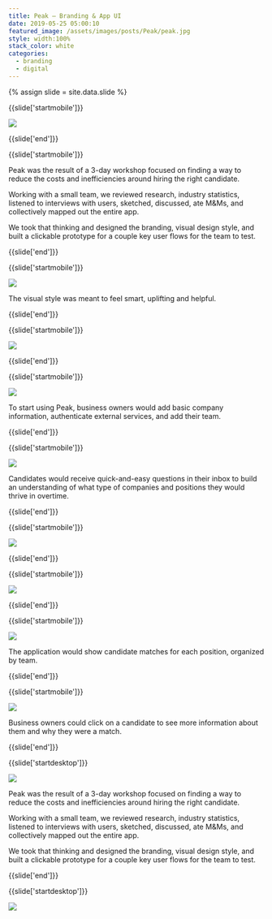 ```yaml
---
title: Peak — Branding & App UI
date: 2019-05-25 05:00:10
featured_image: /assets/images/posts/Peak/peak.jpg
style: width:100%
stack_color: white
categories:
  - branding
  - digital
---
```

{% assign slide = site.data.slide %}


{{slide['startmobile']}}

<div><img class='full-height' src='{{ site.url }}/assets/images/posts/peak/peak-1-mobile.png' srcset='{{ site.url }}/assets/images/posts/peak/peak-1-mobile.png 375w, {{ site.url }}/assets/images/posts/peak/peak-1-mobile@2x.png 750w, {{ site.url }}/assets/images/posts/peak/peak-1-mobile@3x.png 1125w'></div>


{{slide['end']}}


{{slide['startmobile']}}

Peak was the result of a 3-day workshop focused on finding a way to reduce the costs and inefficiencies around hiring the right candidate.

Working with a small team, we reviewed research, industry statistics, listened to interviews with users, sketched, discussed, ate M&Ms, and collectively mapped out the entire app.

We took that thinking and designed the branding, visual design style, and built a clickable prototype for a couple key user flows for the team to test.

{{slide['end']}}



{{slide['startmobile']}}

<div><img class='full-height' src='{{ site.url }}/assets/images/posts/peak/peak-2-mobile.png' srcset='{{ site.url }}/assets/images/posts/peak/peak-2-mobile.png 375w, {{ site.url }}/assets/images/posts/peak/peak-2-mobile@2x.png 750w, {{ site.url }}/assets/images/posts/peak/peak-2-mobile@3x.png 1125w'></div>

<p class='bg'>The visual style was meant to feel smart, uplifting and helpful.</p>

{{slide['end']}}



{{slide['startmobile']}}

<div><img class='full-height' src='{{ site.url }}/assets/images/posts/peak/peak-3-mobile.png' srcset='{{ site.url }}/assets/images/posts/peak/peak-3-mobile.png 375w, {{ site.url }}/assets/images/posts/peak/peak-3-mobile@2x.png 750w, {{ site.url }}/assets/images/posts/peak/peak-3-mobile@3x.png 1125w'></div>

{{slide['end']}}



{{slide['startmobile']}}

<div><img class='full-height' src='{{ site.url }}/assets/images/posts/peak/peak-7-mobile.png' srcset='{{ site.url }}/assets/images/posts/peak/peak-7-mobile.png 375w, {{ site.url }}/assets/images/posts/peak/peak-7-mobile@2x.png 750w, {{ site.url }}/assets/images/posts/peak/peak-7-mobile@3x.png 1125w'></div>

<p class='bg-dark'>To start using Peak, business owners would add basic company information, authenticate external services, and add their team.</p>

{{slide['end']}}



{{slide['startmobile']}}

<div><img class='full-height' src='{{ site.url }}/assets/images/posts/peak/peak-4-mobile.png' srcset='{{ site.url }}/assets/images/posts/peak/peak-4-mobile.png 375w, {{ site.url }}/assets/images/posts/peak/peak-4-mobile@2x.png 750w, {{ site.url }}/assets/images/posts/peak/peak-4-mobile@3x.png 1125w'></div>

<p class='bg-dark'>Candidates would receive quick-and-easy questions in their inbox to build an understanding of what type of companies and positions they would thrive in overtime.</p>


{{slide['end']}}




{{slide['startmobile']}}

<div><img class='full-height' class='full-height' src='{{ site.url }}/assets/images/posts/peak/peak-5-mobile.png' srcset='{{ site.url }}/assets/images/posts/peak/peak-5-mobile.png 375w, {{ site.url }}/assets/images/posts/peak/peak-5-mobile@2x.png 750w, {{ site.url }}/assets/images/posts/peak/peak-5-mobile@3x.png 1125w'></div>

<p class='bg-dark'></p>

{{slide['end']}}



{{slide['startmobile']}}

<div><img class='full-height' src='{{ site.url }}/assets/images/posts/peak/peak-6-mobile.png' srcset='{{ site.url }}/assets/images/posts/peak/peak-6-mobile.png 375w, {{ site.url }}/assets/images/posts/peak/peak-6-mobile@2x.png 750w, {{ site.url }}/assets/images/posts/peak/peak-6-mobile@3x.png 1125w'></div>

<p class='bg-dark'></p>

{{slide['end']}}



{{slide['startmobile']}}

<div><img class='full-height' src='{{ site.url }}/assets/images/posts/peak/peak-8-mobile.png' srcset='{{ site.url }}/assets/images/posts/peak/peak-8-mobile.png 375w, {{ site.url }}/assets/images/posts/peak/peak-8-mobile@2x.png 750w, {{ site.url }}/assets/images/posts/peak/peak-8-mobile@3x.png 1125w'></div>

<p class='bg-dark'>The application would show candidate matches for each position, organized by team.</p>

{{slide['end']}}



{{slide['startmobile']}}

<div><img class='full-height' src='{{ site.url }}/assets/images/posts/peak/peak-9-mobile.png' srcset='{{ site.url }}/assets/images/posts/peak/peak-9-mobile.png 375w, {{ site.url }}/assets/images/posts/peak/peak-9-mobile@2x.png 750w, {{ site.url }}/assets/images/posts/peak/peak-9-mobile@3x.png 1125w'></div>

<p class='bg-dark'>Business owners could click on a candidate to see more information about them and why they were a match.</p>

{{slide['end']}}







{{slide['startdesktop']}}

<div><img class='full-width' src='{{ site.url }}/assets/images/posts/peak/peak-1@2x.png' srcset='{{ site.url }}/assets/images/posts/peak/peak-1.png 1024w, {{ site.url }}/assets/images/posts/peak/peak-1@2x.png 2048w, {{ site.url }}/assets/images/posts/peak/peak-1@3x.png 3072w'></div>

Peak was the result of a 3-day workshop focused on finding a way to reduce the costs and inefficiencies around hiring the right candidate.

Working with a small team, we reviewed research, industry statistics, listened to interviews with users, sketched, discussed, ate M&Ms, and collectively mapped out the entire app.

We took that thinking and designed the branding, visual design style, and built a clickable prototype for a couple key user flows for the team to test.


{{slide['end']}}


{{slide['startdesktop']}}

<div class='row'>

<div><img src='{{ site.url }}/assets/images/posts/peak/peak-2@2x.png' srcset='{{ site.url }}/assets/images/posts/peak/peak-2.png 314w, {{ site.url }}/assets/images/posts/peak/peak-2@2x.png 628w, {{ site.url }}/assets/images/posts/peak/peak-2@3x.png 942w'></div><!--

--><div><img src='{{ site.url }}/assets/images/posts/peak/peak-3@2x.png' srcset='{{ site.url }}/assets/images/posts/peak/peak-3.png 474w, {{ site.url }}/assets/images/posts/peak/peak-3@2x.png 948w, {{ site.url }}/assets/images/posts/peak/peak-3@3x.png 1422w'></div>

</div>

<figcaption>The concentric outlines are meant to evoke radar, as if the logo is scanning the the market for the perfect candidate.</figcaption>


The visual style was designed to feel smart, uplifting and helpful.


{{slide['end']}}



{{slide['startdesktop']}}

<div><img src='{{ site.url }}/assets/images/posts/peak/peak-4@2x.png' srcset='{{ site.url }}/assets/images/posts/peak/peak-4.png 794w, {{ site.url }}/assets/images/posts/peak/peak-4@2x.png 1588w, {{ site.url }}/assets/images/posts/peak/peak-4@3x.png 2382w'></div>

To start using Peak, business owners would add basic company information, authenticate external services, and add their team.

{{slide['end']}}



{{slide['startdesktop']}}

<div><img src='{{ site.url }}/assets/images/posts/peak/peak-5@2x.png' srcset='{{ site.url }}/assets/images/posts/peak/peak-5.png 794w, {{ site.url }}/assets/images/posts/peak/peak-5@2x.png 1588w, {{ site.url }}/assets/images/posts/peak/peak-5@3x.png 2382w'></div>

Candidates would receive quick-and-easy questions in their inbox to build an understanding of what type of companies and positions they would thrive in overtime.

{{slide['end']}}



{{slide['startdesktop']}}

<div><img src='{{ site.url }}/assets/images/posts/peak/peak-6@2x.png' srcset='{{ site.url }}/assets/images/posts/peak/peak-6.png 794w, {{ site.url }}/assets/images/posts/peak/peak-6@2x.png 1588w, {{ site.url }}/assets/images/posts/peak/peak-6@3x.png 2382w'></div>

The application would show candidate matches for each position, organized by team.

{{slide['end']}}



{{slide['startdesktop']}}

<div><img src='{{ site.url }}/assets/images/posts/peak/peak-7@2x.png' srcset='{{ site.url }}/assets/images/posts/peak/peak-7.png 794w, {{ site.url }}/assets/images/posts/peak/peak-7@2x.png 1588w, {{ site.url }}/assets/images/posts/peak/peak-7@3x.png 2382w'></div>

Business owners could click on a candidate to see more information about them and why they were a match.

{{slide['end']}}



{{slide['startdesktop']}}

<div><img src='{{ site.url }}/assets/images/posts/peak/peak-8@2x.png' srcset='{{ site.url }}/assets/images/posts/peak/peak-8.png 794w, {{ site.url }}/assets/images/posts/peak/peak-8@2x.png 1588w, {{ site.url }}/assets/images/posts/peak/peak-8@3x.png 2382w'></div>

{{slide['end']}}
